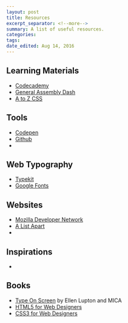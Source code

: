 ```yaml
---
layout: post
title: Resources
excerpt_separator: <!--more-->
summary: A list of useful resources.
categories:
tags:
date_edited: Aug 14, 2016
---
```



## Learning Materials

- [Codecademy](https://www.codecademy.com)
- [General Assembly Dash](https://dash.generalassemb.ly)
- [A to Z CSS](http://www.atozcss.com)



## Tools
- [Codepen](http://codepen.io)
- [Github](http://github.com)
- 



## Web Typography
- [Typekit](https://typekit.com)
- [Google Fonts](https://typekit.com)



## Websites
- [Mozilla Developer Network](https://developer.mozilla.org/en-US/)
- [A List Apart](http://alistapart.com)
- 



## Inspirations
-


## Books
- [Type On Screen](https://www.amazon.com/Type-Screen-Critical-Designers-Developers/dp/161689170X/ref=sr_1_1?ie=UTF8&qid=1471225183&sr=8-1&keywords=type+on+screen) by Ellen Lupton and MICA
- [HTML5 for Web Designers](https://abookapart.com/products/html5-for-web-designers)
- [CSS3 for Web Designers](https://abookapart.com/products/css3-for-web-designers)






